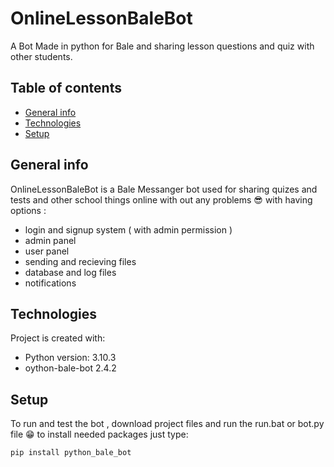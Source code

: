 # OnlineLessonBaleBot
A Bot Made in python for Bale and sharing lesson questions and quiz with other students.

## Table of contents
* [General info](#general-info)
* [Technologies](#technologies)
* [Setup](#setup)

## General info
OnlineLessonBaleBot is a Bale Messanger bot used for sharing quizes and tests and other school things online  with out any problems 😎
with having options :
* login and signup system ( with admin permission )
* admin panel
* user panel
* sending and recieving files
* database and log files
* notifications
	
## Technologies
Project is created with:
* Python version: 3.10.3
* oython-bale-bot 2.4.2
	
## Setup
To run and test the bot , download project files and run the run.bat or bot.py file 😁
to install needed packages just type:
```
pip install python_bale_bot
```
